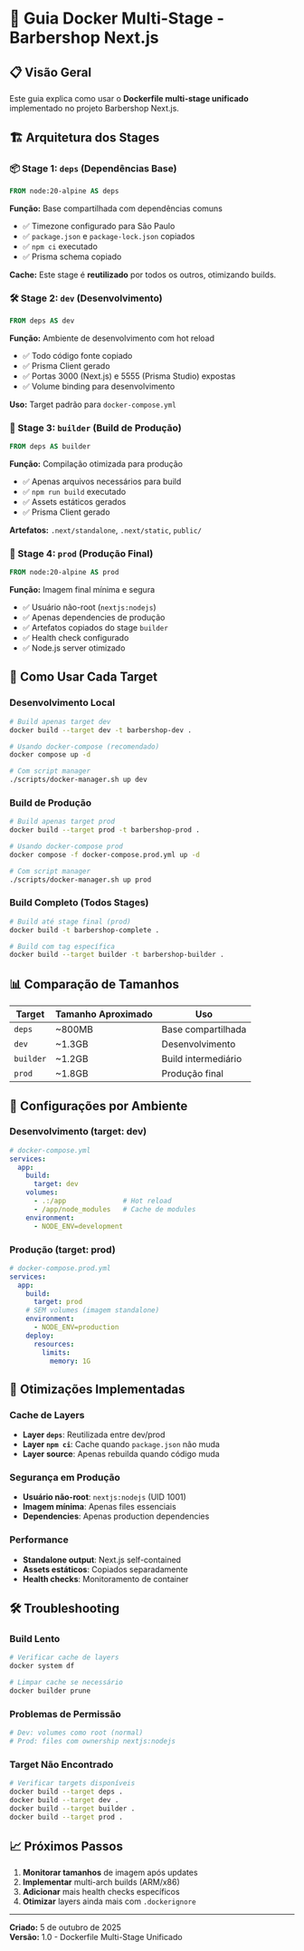 # 🎯 Guia Docker Multi-Stage - Barbershop Next.js

## 📋 Visão Geral

Este guia explica como usar o **Dockerfile multi-stage unificado** implementado no projeto Barbershop Next.js.

## 🏗️ Arquitetura dos Stages

### 📦 Stage 1: `deps` (Dependências Base)
```dockerfile
FROM node:20-alpine AS deps
```
**Função:** Base compartilhada com dependências comuns
- ✅ Timezone configurado para São Paulo
- ✅ `package.json` e `package-lock.json` copiados
- ✅ `npm ci` executado
- ✅ Prisma schema copiado

**Cache:** Este stage é **reutilizado** por todos os outros, otimizando builds.

### 🛠️ Stage 2: `dev` (Desenvolvimento)
```dockerfile
FROM deps AS dev
```
**Função:** Ambiente de desenvolvimento com hot reload
- ✅ Todo código fonte copiado
- ✅ Prisma Client gerado
- ✅ Portas 3000 (Next.js) e 5555 (Prisma Studio) expostas
- ✅ Volume binding para desenvolvimento

**Uso:** Target padrão para `docker-compose.yml`

### 🔨 Stage 3: `builder` (Build de Produção)
```dockerfile
FROM deps AS builder
```
**Função:** Compilação otimizada para produção
- ✅ Apenas arquivos necessários para build
- ✅ `npm run build` executado
- ✅ Assets estáticos gerados
- ✅ Prisma Client gerado

**Artefatos:** `.next/standalone`, `.next/static`, `public/`

### 🚀 Stage 4: `prod` (Produção Final)
```dockerfile
FROM node:20-alpine AS prod
```
**Função:** Imagem final mínima e segura
- ✅ Usuário não-root (`nextjs:nodejs`)
- ✅ Apenas dependencies de produção
- ✅ Artefatos copiados do stage `builder`
- ✅ Health check configurado
- ✅ Node.js server otimizado

## 🎯 Como Usar Cada Target

### Desenvolvimento Local
```bash
# Build apenas target dev
docker build --target dev -t barbershop-dev .

# Usando docker-compose (recomendado)
docker compose up -d

# Com script manager
./scripts/docker-manager.sh up dev
```

### Build de Produção
```bash
# Build apenas target prod
docker build --target prod -t barbershop-prod .

# Usando docker-compose prod
docker compose -f docker-compose.prod.yml up -d

# Com script manager
./scripts/docker-manager.sh up prod
```

### Build Completo (Todos Stages)
```bash
# Build até stage final (prod)
docker build -t barbershop-complete .

# Build com tag específica
docker build --target builder -t barbershop-builder .
```

## 📊 Comparação de Tamanhos

| Target | Tamanho Aproximado | Uso |
|--------|-------------------|-----|
| `deps` | ~800MB | Base compartilhada |
| `dev` | ~1.3GB | Desenvolvimento |
| `builder` | ~1.2GB | Build intermediário |
| `prod` | ~1.8GB | Produção final |

## 🔧 Configurações por Ambiente

### Desenvolvimento (target: dev)
```yaml
# docker-compose.yml
services:
  app:
    build:
      target: dev
    volumes:
      - .:/app              # Hot reload
      - /app/node_modules   # Cache de modules
    environment:
      - NODE_ENV=development
```

### Produção (target: prod)
```yaml
# docker-compose.prod.yml
services:
  app:
    build:
      target: prod
    # SEM volumes (imagem standalone)
    environment:
      - NODE_ENV=production
    deploy:
      resources:
        limits:
          memory: 1G
```

## 🚀 Otimizações Implementadas

### Cache de Layers
- **Layer `deps`**: Reutilizada entre dev/prod
- **Layer `npm ci`**: Cache quando `package.json` não muda
- **Layer source**: Apenas rebuilda quando código muda

### Segurança em Produção
- **Usuário não-root**: `nextjs:nodejs` (UID 1001)
- **Imagem mínima**: Apenas files essenciais
- **Dependencies**: Apenas production dependencies

### Performance
- **Standalone output**: Next.js self-contained
- **Assets estáticos**: Copiados separadamente
- **Health checks**: Monitoramento de container

## 🛠️ Troubleshooting

### Build Lento
```bash
# Verificar cache de layers
docker system df

# Limpar cache se necessário
docker builder prune
```

### Problemas de Permissão
```bash
# Dev: volumes como root (normal)
# Prod: files com ownership nextjs:nodejs
```

### Target Não Encontrado
```bash
# Verificar targets disponíveis
docker build --target deps .
docker build --target dev .
docker build --target builder .
docker build --target prod .
```

## 📈 Próximos Passos

1. **Monitorar tamanhos** de imagem após updates
2. **Implementar** multi-arch builds (ARM/x86)
3. **Adicionar** mais health checks específicos
4. **Otimizar** layers ainda mais com `.dockerignore`

---

**Criado:** 5 de outubro de 2025  
**Versão:** 1.0 - Dockerfile Multi-Stage Unificado